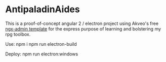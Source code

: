 # AntipaladinAides

This is a proof-of-concept angular 2 / electron project using Akveo's free [ngx-admin template](https://github.com/akveo/ngx-admin) for the express purpose of learning and bolstering my rpg toolbox.

Use:
    npm i
    npm run electron-build

Deploy:
    npm run electron:windows
